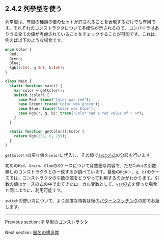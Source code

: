 ## 2.4.2 列挙型を使う

列挙型は、有限の種類の値のセットが許されることを表現するだけでも有用です。それぞれのコンストラクタについて多様性が示されるので、コンパイラはありうる全ての値が考慮されていることをチェックすることが可能です。これは、例えば以下のような場合です。

```haxe
enum Color {
  Red;
  Green;
  Blue;
  Rgb(r:Int, g:Int, b:Int);
}

class Main {
  static function main() {
    var color = getColor();
    switch (color) {
      case Red: trace("Color was red");
      case Green: trace("Color was green");
      case Blue: trace("Color was blue");
      case Rgb(r, g, b): trace("Color had a red value of " +r);
    }
  }

  static function getColor():Color {
    return Rgb(255, 0, 255);
  }
}
```

`getColor()`の戻り値を`color`に代入し、その値で[`switch`式](expression-switch.md)の分岐を行います。

初めの`Red`、`Green`、`Blue`の3ケースについては些細な内容で、ただColorの引数無しのコンストラクタとの一致するか調べています。最後の`Rgb(r, g, b)`のケースでは、コンストラクタの引数の値をどうやって利用するのかがわかります。引数の値はケースの式の中で出てきたローカル変数として、[`var`の式](expression-var.md)を使った場合と同じように、利用可能です。

`switch`の使い方について、より高度な情報は後の[パターンマッチング](lf-pattern-matching.md)の節でお話します。

---

Previous section: [列挙型のコンストラクタ](types-enum-constructor.md)

Next section: [匿名の構造体](types-anonymous-structure.md)